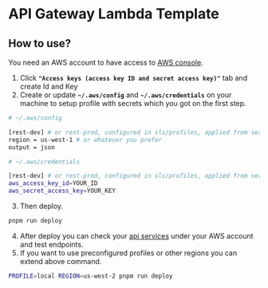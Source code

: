 # API Gateway Lambda Template

## How to use?

You need an AWS account to have access to [AWS console](https://console.aws.amazon.com/iam/home#/security_credentials).

1. Click <b>`"Access keys (access key ID and secret access key)"`</b> tab and create Id and Key
2. Create or update <b>`~/.aws/config`</b> and <b>`~/.aws/credentials`</b> on your machine to setup profile with secrets which you got on the first step.

```bash
# ~/.aws/config

[rest-dev] # or rest-prod, configured in sls/profiles, applied from serverless.yml/stage
region = us-west-1 # or whatever you prefer
output = json
```

```bash
# ~/.aws/credentials

[rest-dev] # or rest-prod, configured in sls/profiles, applied from serverless.yml/stage
aws_access_key_id=YOUR_ID
aws_secret_access_key=YOUR_KEY
```

3. Then deploy.

```bash
pnpm run deploy
```

4. After deploy you can check your [api services](https://console.aws.amazon.com/apigateway/main/apis) under your AWS account and test endpoints.
5. If you want to use preconfigured profiles or other regions you can extend above command.

```bash
PROFILE=local REGION=us-west-2 pnpm run deploy
```
